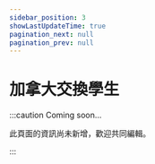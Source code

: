 ```yaml
---
sidebar_position: 3
showLastUpdateTime: true
pagination_next: null
pagination_prev: null
---
```


# 加拿大交換學生

:::caution Coming soon...

此頁面的資訊尚未新增，歡迎共同編輯。

:::